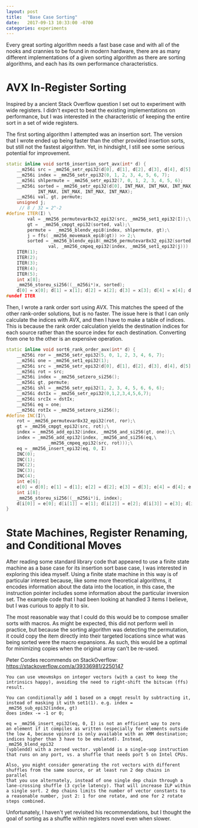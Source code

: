 ```yaml
---
layout: post
title:  "Base Case Sorting"
date:   2017-09-13 10:33:00 -0700
categories: experiments
---
```


Every great sorting algorithm needs a fast base case and with all of
the nooks and crannies to be found in modern hardware, there are as
many different implementations of a given sorting algorithm as there
are sorting algorithms, and each has its own performance characteristics.

# AVX In-Register Sorting

Inspired by a ancient Stack Overflow question I set out to experiment
with wide registers. I didn't expect to beat the existing implementations
on performance, but I was interested in the characteristic of keeping
the entire sort in a set of wide registers.

The first sorting algorithm I attempted was an insertion sort. The
version that I wrote ended up being faster than the other provided
insertion sorts, but still not the fastest algorithm. Yet, in hindsight,
I still see some serious potential for improvement.

```c++
static inline void sort6_insertion_sort_avx(int* d) {
    __m256i src = _mm256_setr_epi32(d[0], d[1], d[2], d[3], d[4], d[5], 0, 0);
    __m256i index = _mm256_setr_epi32(0, 1, 2, 3, 4, 5, 6, 7);
    __m256i shlpermute = _mm256_setr_epi32(7, 0, 1, 2, 3, 4, 5, 6);
    __m256i sorted = _mm256_setr_epi32(d[0], INT_MAX, INT_MAX, INT_MAX,
            INT_MAX, INT_MAX, INT_MAX, INT_MAX);
    __m256i val, gt, permute;
    unsigned j;
     // 8 / 32 = 2^-2
#define ITER(I) \
        val = _mm256_permutevar8x32_epi32(src, _mm256_set1_epi32(I));\
        gt =  _mm256_cmpgt_epi32(sorted, val);\
        permute =  _mm256_blendv_epi8(index, shlpermute, gt);\
        j = ffs( _mm256_movemask_epi8(gt)) >> 2;\
        sorted = _mm256_blendv_epi8(_mm256_permutevar8x32_epi32(sorted, permute),\
                val, _mm256_cmpeq_epi32(index, _mm256_set1_epi32(j)))
    ITER(1);
    ITER(2);
    ITER(3);
    ITER(4);
    ITER(5);
    int x[8];
    _mm256_storeu_si256((__m256i*)x, sorted);
    d[0] = x[0]; d[1] = x[1]; d[2] = x[2]; d[3] = x[3]; d[4] = x[4]; d[5] = x[5];
#undef ITER
```

Then, I wrote a rank order sort using AVX. This matches the speed of the
other rank-order solutions, but is no faster. The issue here is that
I can only calculate the indices with AVX, and then I have to make a
table of indices. This is because the rank order calculation yields the
destination indices for each source rather than the source index for each
destination. Converting from one to the other is an expensive operation.

```c++
static inline void sort6_rank_order_avx(int* d) {
    __m256i ror = _mm256_setr_epi32(5, 0, 1, 2, 3, 4, 6, 7);
    __m256i one = _mm256_set1_epi32(1);
    __m256i src = _mm256_setr_epi32(d[0], d[1], d[2], d[3], d[4], d[5], INT_MAX, INT_MAX);
    __m256i rot = src;
    __m256i index = _mm256_setzero_si256();
    __m256i gt, permute;
    __m256i shl = _mm256_setr_epi32(1, 2, 3, 4, 5, 6, 6, 6);
    __m256i dstIx = _mm256_setr_epi32(0,1,2,3,4,5,6,7);
    __m256i srcIx = dstIx;
    __m256i eq = one;
    __m256i rotIx = _mm256_setzero_si256();
#define INC(I)\
    rot = _mm256_permutevar8x32_epi32(rot, ror);\
    gt = _mm256_cmpgt_epi32(src, rot);\
    index = _mm256_add_epi32(index, _mm256_and_si256(gt, one));\
    index = _mm256_add_epi32(index, _mm256_and_si256(eq,\
                _mm256_cmpeq_epi32(src, rot)));\
    eq = _mm256_insert_epi32(eq, 0, I)
    INC(0);
    INC(1);
    INC(2);
    INC(3);
    INC(4);
    int e[6];
    e[0] = d[0]; e[1] = d[1]; e[2] = d[2]; e[3] = d[3]; e[4] = d[4]; e[5] = d[5];
    int i[8];
    _mm256_storeu_si256((__m256i*)i, index);
    d[i[0]] = e[0]; d[i[1]] = e[1]; d[i[2]] = e[2]; d[i[3]] = e[3]; d[i[4]] = e[4]; d[i[5]] = e[5];
}
```

# State Machines, Register Renaming, and Conditional Moves
After reading some standard library code that appeared to use a finite
state machine as a base case for its insertion sort base case, I was
interested in exploring this idea myself. Using a finite state machine in
this way is of particular interest because, like some more theoretical
algorithms, it encodes information about the data into the location,
in this case, the instruction pointer includes some information about
the particular inversion set. The example code that I had been looking
at handled 3 items I believe, but I was curious to apply it to six.

The most reasonable way that I could do this would be to compose smaller
sorts with macros. As might be expected, this did not perform well in
practice, but because the sorting algorithm was detecting the permutation,
it could copy the item directly into their targeted locations since what
was being sorted were the macro expansions. As such, this would be a
optimal for minimizing copies when the original array can't be re-used.

Peter Cordes recommends on StackOverflow: https://stackoverflow.com/a/39336981/2250147
```
You can use vmovmskps on integer vectors (with a cast to keep the
intrinsics happy), avoiding the need to right-shift the bitscan (ffs)
result.

You can conditionally add 1 based on a cmpgt result by subtracting it,
instead of masking it with set1(1). e.g. index = _mm256_sub_epi32(index, gt)
does index -= -1 or 0;

eq = _mm256_insert_epi32(eq, 0, I) is not an efficient way to zero
an element if it compiles as written (especially for elements outside
the low 4, because vpinsrd is only available with an XMM destination;
indices higher than 3 have to be emulated). Instead, _mm256_blend_epi32
(vpblendd) with a zeroed vector. vpblendd is a single-uop instruction
that runs on any port, vs. a shuffle that needs port 5 on Intel CPUs.

Also, you might consider generating the rot vectors with different
shuffles from the same source, or at least run 2 dep chains in parallel
that you use alternately, instead of one single dep chain through a
lane-crossing shuffle (3 cycle latency). That will increase ILP within
a single sort. 2 dep chains limits the number of vector constants to
a reasonable number, just 2: 1 for one rotate, and one for 2 rotate
steps combined.
```
Unfortunately, I haven't yet revisited his recommendations, but I thought
the goal of sorting as a shuffle within registers novel even when slower.

